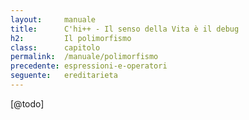 ```yaml
---
layout:     manuale
title:      C'hi++ - Il senso della Vita è il debug
h2:         Il polimorfismo
class:      capitolo
permalink:  /manuale/polimorfismo
precedente: espressioni-e-operatori
seguente:   ereditarieta
---
```


[@todo]